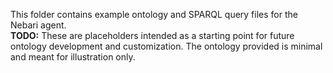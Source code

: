 This folder contains example ontology and SPARQL query files for the Nebari agent.  
**TODO:** These are placeholders intended as a starting point for future ontology development and customization. The ontology provided is minimal and meant for illustration only.
